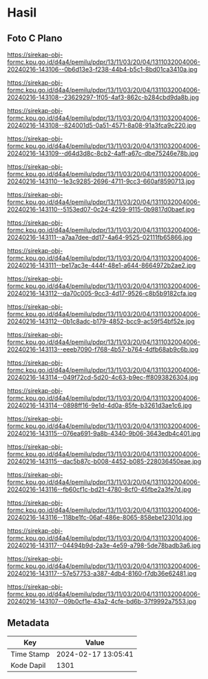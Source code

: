 # Hasil

## Foto C Plano

https://sirekap-obj-formc.kpu.go.id/d4a4/pemilu/pdpr/13/11/03/20/04/1311032004006-20240216-143106--0b6d13e3-f238-44b4-b5c1-8bd01ca3410a.jpg

https://sirekap-obj-formc.kpu.go.id/d4a4/pemilu/pdpr/13/11/03/20/04/1311032004006-20240216-143108--23629297-1f05-4af3-862c-b284cbd9da8b.jpg

https://sirekap-obj-formc.kpu.go.id/d4a4/pemilu/pdpr/13/11/03/20/04/1311032004006-20240216-143108--824001d5-0a51-4571-8a08-91a3fca9c220.jpg

https://sirekap-obj-formc.kpu.go.id/d4a4/pemilu/pdpr/13/11/03/20/04/1311032004006-20240216-143109--d64d3d8c-8cb2-4aff-a67c-dbe75246e78b.jpg

https://sirekap-obj-formc.kpu.go.id/d4a4/pemilu/pdpr/13/11/03/20/04/1311032004006-20240216-143110--1e3c9285-2696-4711-9cc3-660af8590713.jpg

https://sirekap-obj-formc.kpu.go.id/d4a4/pemilu/pdpr/13/11/03/20/04/1311032004006-20240216-143110--5153ed07-0c24-4259-9115-0b9817d0baef.jpg

https://sirekap-obj-formc.kpu.go.id/d4a4/pemilu/pdpr/13/11/03/20/04/1311032004006-20240216-143111--a7aa7dee-dd17-4a64-9525-02111fb65866.jpg

https://sirekap-obj-formc.kpu.go.id/d4a4/pemilu/pdpr/13/11/03/20/04/1311032004006-20240216-143111--be17ac3e-444f-48e1-a644-8664972b2ae2.jpg

https://sirekap-obj-formc.kpu.go.id/d4a4/pemilu/pdpr/13/11/03/20/04/1311032004006-20240216-143112--da70c005-9cc3-4d17-9526-c8b5b9182cfa.jpg

https://sirekap-obj-formc.kpu.go.id/d4a4/pemilu/pdpr/13/11/03/20/04/1311032004006-20240216-143112--0b1c8adc-b179-4852-bcc9-ac59f54bf52e.jpg

https://sirekap-obj-formc.kpu.go.id/d4a4/pemilu/pdpr/13/11/03/20/04/1311032004006-20240216-143113--eeeb7090-f768-4b57-b764-4dfb68ab9c6b.jpg

https://sirekap-obj-formc.kpu.go.id/d4a4/pemilu/pdpr/13/11/03/20/04/1311032004006-20240216-143114--049f72cd-5d20-4c63-b9ec-ff8093826304.jpg

https://sirekap-obj-formc.kpu.go.id/d4a4/pemilu/pdpr/13/11/03/20/04/1311032004006-20240216-143114--0898ff16-9e1d-4d0a-85fe-b3261d3ae1c6.jpg

https://sirekap-obj-formc.kpu.go.id/d4a4/pemilu/pdpr/13/11/03/20/04/1311032004006-20240216-143115--076ea691-9a8b-4340-9b06-3643edb4c401.jpg

https://sirekap-obj-formc.kpu.go.id/d4a4/pemilu/pdpr/13/11/03/20/04/1311032004006-20240216-143115--dac5b87c-b008-4452-b085-228036450eae.jpg

https://sirekap-obj-formc.kpu.go.id/d4a4/pemilu/pdpr/13/11/03/20/04/1311032004006-20240216-143116--fb60cf1c-bd21-4780-8cf0-45fbe2a3fe7d.jpg

https://sirekap-obj-formc.kpu.go.id/d4a4/pemilu/pdpr/13/11/03/20/04/1311032004006-20240216-143116--118be1fc-06af-486e-8065-858ebe12301d.jpg

https://sirekap-obj-formc.kpu.go.id/d4a4/pemilu/pdpr/13/11/03/20/04/1311032004006-20240216-143117--04494b9d-2a3e-4e59-a798-5de78badb3a6.jpg

https://sirekap-obj-formc.kpu.go.id/d4a4/pemilu/pdpr/13/11/03/20/04/1311032004006-20240216-143117--57e57753-a387-4db4-8160-f7db36e62481.jpg

https://sirekap-obj-formc.kpu.go.id/d4a4/pemilu/pdpr/13/11/03/20/04/1311032004006-20240216-143107--09b0cf1e-43a2-4cfe-bd6b-37f9992a7553.jpg


## Metadata

| Key        | Value               |
| ---------- | ------------------- |
| Time Stamp | 2024-02-17 13:05:41 |
| Kode Dapil | 1301                |



